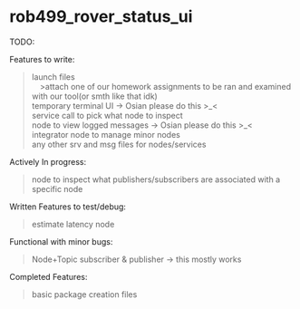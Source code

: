 # rob499_rover_status_ui  


TODO:  

Features to write:  
>launch files  
&emsp;>attach one of our homework assignments to be ran and examined with our tool(or smth like that idk)  
>temporary terminal UI -> Osian please do this >\_<  
>service call to pick what node to inspect  
>node to view logged messages -> Osian please do this >\_<     
>integrator node to manage minor nodes  
>any other srv and msg files for nodes/services  
  

Actively In progress:
>node to inspect what publishers/subscribers are associated with a specific node  
>  

Written Features to test/debug:  
>estimate latency node  

Functional with minor bugs:  
>Node+Topic subscriber & publisher -> this mostly works  

Completed Features:  
>basic package creation files  
